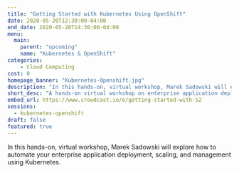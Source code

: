 ```yaml
---
title: "Getting Started with Kubernetes Using OpenShift"
date: 2020-05-20T12:30:00-04:00
end_date: 2020-05-20T14:30:00-04:00
menu:
  main:
    parent: "upcoming"
    name: "Kubernetes & OpenShift"
categories:
    - Cloud Computing
cost: 0
homepage_banner: "Kubernetes-Openshift.jpg"
description: "In this hands-on, virtual workshop, Marek Sadowski will explore how to automate your enterprise application deployment, scaling, and management using Kubernetes."
short_desc: "A hands-on virtual workshop on enterprise application deployment, scaling, and management using Kubernetes."
embed_url: https://www.crowdcast.io/e/getting-started-with-52
sessions:
  - kubernetes-openshift
draft: false
featured: true
---
```


In this hands-on, virtual workshop, Marek Sadowski will explore how to automate your enterprise application deployment, scaling, and management using Kubernetes.